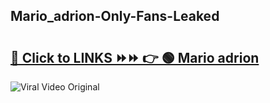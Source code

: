 
 ## Mario_adrion-Only-Fans-Leaked

# <h2><a href="https://clipsfans.com/Mario_adrion&ref=git">🔗 Click to LINKS ⏩⏩ 👉 🟢 Mario adrion </a></h2>

<a href="https://clipsfans.com/Mario_adrion&ref=git" rel="nofollow" data-target="animated-image.originalLink"><img src="https://i.ibb.co.com/xMMVF88/686577567.gif" alt="Viral Video Original" style="max-width: 100%; display: inline-block;" data-target="animated-image.originalImage"></a>

